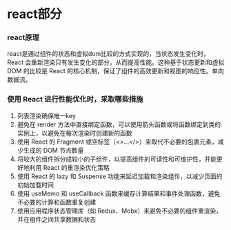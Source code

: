 # react部分

### react原理

react是通过组件的状态和虚拟dom比较的方式实现的，当状态发生变化时，React 会重新渲染只有发生变化的部分，从而提高性能。这种基于状态更新和虚拟 DOM 的比较是 React 的核心机制，保证了组件的高效更新和视图的响应性。单向数据流。

### 使用 React 进行性能优化时，采取哪些措施

1. 列表渲染确保唯一key
2. 避免在 render 方法中直接绑定函数，可以使用箭头函数或将函数绑定到类的实例上，以避免在每次渲染时创建新的函数
3. 使用 React 的 Fragment 或空标签（<>…</>）来取代不必要的包裹元素，减少生成的 DOM 节点数量
4. 将较大的组件拆分成较小的子组件，以提高组件的可读性和可维护性，并能更好地利用 React 的重渲染优化策略
5. 使用 React 的 lazy 和 Suspense 功能来延迟加载和渲染组件，以减少页面的初始加载时间
6. 使用 useMemo 和 useCallback 函数来缓存计算结果和事件处理函数，避免不必要的计算和函数重复创建
7. 使用应用程序状态管理库（如 Redux、Mobx）来避免不必要的组件重渲染，并在组件之间共享数据和状态
